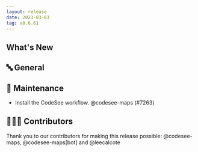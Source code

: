```yaml
---
layout: release
date: 2023-03-03
tag: v0.6.61
---
```


## What's New
## 🔤 General
## 🧰 Maintenance

- Install the CodeSee workflow. @codesee-maps (#7263)

## 👨🏽‍💻 Contributors

Thank you to our contributors for making this release possible:
@codesee-maps, @codesee-maps[bot] and @leecalcote
